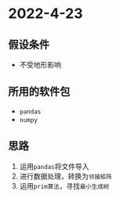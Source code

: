 # 2022-4-23

## 假设条件
- 不受地形影响

## 所用的软件包
- `pandas`
- `numpy`

## 思路
1. 运用`pandas`将文件导入
2. 进行数据处理，转换为`邻接矩阵`
3. 运用`prim算法`，寻找`最小生成树`
